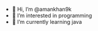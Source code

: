 - 👋 Hi, I’m @amankhan9k
- 👀 I’m interested in programming
- 🌱 I’m currently learning java
 
<!---
amankhan9k/amankhan9k is a ✨ special ✨ repository because its `README.md` (this file) appears on your GitHub profile.
You can click the Preview link to take a look at your changes.
--->
